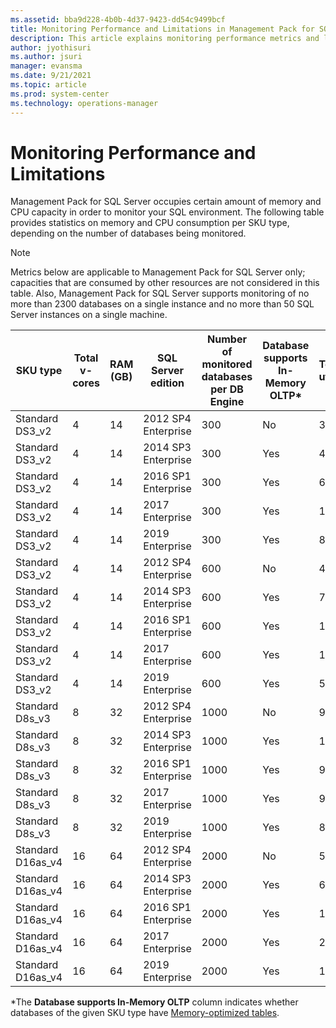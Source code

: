 ```yaml
---
ms.assetid: bba9d228-4b0b-4d37-9423-dd54c9499bcf
title: Monitoring Performance and Limitations in Management Pack for SQL Server
description: This article explains monitoring performance metrics and limitations in Management Pack for SQL Server
author: jyothisuri
ms.author: jsuri
manager: evansma
ms.date: 9/21/2021
ms.topic: article
ms.prod: system-center
ms.technology: operations-manager
---
```


# Monitoring Performance and Limitations

Management Pack for SQL Server occupies certain amount of memory and CPU capacity in order to monitor your SQL environment. The following table provides statistics on memory and CPU consumption per SKU type, depending on the number of databases being monitored.

>[!NOTE]
>Metrics below are applicable to Management Pack for SQL Server only; capacities that are consumed by other resources are not considered in this table. Also, Management Pack for SQL Server supports monitoring of no more than 2300 databases on a single instance and no more than 50 SQL Server instances on a single machine.

|SKU type|Total v-cores|RAM (GB)|SQL Server edition|Number of monitored databases per DB Engine|Database supports In-Memory OLTP*|Total CPU utilization|Total memory reserved|
|-|-|-|-|-|-|-|-|
|Standard DS3_v2|4|14|2012 SP4 Enterprise|300|No|3%|36%|
|Standard DS3_v2|4|14|2014 SP3 Enterprise|300|Yes|4%|50%|
|Standard DS3_v2|4|14|2016 SP1 Enterprise|300|Yes|6%|57%|
|Standard DS3_v2|4|14|2017 Enterprise|300|Yes|10%|64%|
|Standard DS3_v2|4|14|2019 Enterprise|300|Yes|8%|64%|
|Standard DS3_v2|4|14|2012 SP4 Enterprise|600|No|4%|50%|
|Standard DS3_v2|4|14|2014 SP3 Enterprise|600|Yes|7%|64%|
|Standard DS3_v2|4|14|2016 SP1 Enterprise|600|Yes|12%|79%|
|Standard DS3_v2|4|14|2017 Enterprise|600|Yes|14%|86%|
|Standard DS3_v2|4|14|2019 Enterprise|600|Yes|51%|88%|
|Standard D8s_v3|8|32|2012 SP4 Enterprise|1000|No|9%|44%|
|Standard D8s_v3|8|32|2014 SP3 Enterprise|1000|Yes|10%|47%|
|Standard D8s_v3|8|32|2016 SP1 Enterprise|1000|Yes|9%|63%|
|Standard D8s_v3|8|32|2017 Enterprise|1000|Yes|9%|72%|
|Standard D8s_v3|8|32|2019 Enterprise|1000|Yes|8%|78%|
|Standard D16as_v4|16|64|2012 SP4 Enterprise|2000|No|5%|19%|
|Standard D16as_v4|16|64|2014 SP3 Enterprise|2000|Yes|60%|25%|
|Standard D16as_v4|16|64|2016 SP1 Enterprise|2000|Yes|11%|70%|
|Standard D16as_v4|16|64|2017 Enterprise|2000|Yes|26%|78%|
|Standard D16as_v4|16|64|2019 Enterprise|2000|Yes|10%|55%|

*The **Database supports In-Memory OLTP** column indicates whether databases of the given SKU type have [Memory-optimized tables](https://nam06.safelinks.protection.outlook.com/?url=https%3A%2F%2Fdocs.microsoft.com%2Fsql%2Frelational-databases%2Fin-memory-oltp%2Foverview-and-usage-scenarios&data=04%7C01%7Cv-tdzakhov%40microsoft.com%7C81a55efbd8ac4fd6e88608d97391236c%7C72f988bf86f141af91ab2d7cd011db47%7C1%7C0%7C637667889479347597%7CUnknown%7CTWFpbGZsb3d8eyJWIjoiMC4wLjAwMDAiLCJQIjoiV2luMzIiLCJBTiI6Ik1haWwiLCJXVCI6Mn0%3D%7C1000&sdata=J6M4FzU8FvlTMXi7hXz3ra%2FDK7u9MLgTPQiZNY4itP0%3D&reserved=0).
